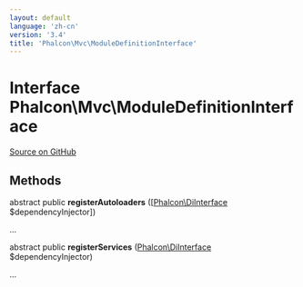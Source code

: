 ```yaml
---
layout: default
language: 'zh-cn'
version: '3.4'
title: 'Phalcon\Mvc\ModuleDefinitionInterface'
---
```


# Interface **Phalcon\Mvc\ModuleDefinitionInterface**

<a href="https://github.com/phalcon/cphalcon/tree/v3.4.0/phalcon/mvc/moduledefinitioninterface.zep" class="btn btn-default btn-sm">Source on GitHub</a>

## Methods

abstract public **registerAutoloaders** ([[Phalcon\DiInterface](/3.4/en/api/Phalcon_DiInterface) $dependencyInjector])

...

abstract public **registerServices** ([Phalcon\DiInterface](/3.4/en/api/Phalcon_DiInterface) $dependencyInjector)

...